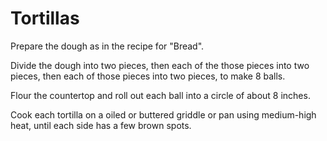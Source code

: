 Tortillas
=========

Prepare the dough as in the recipe for "Bread".

Divide the dough into two pieces, then each of the those pieces into two pieces, then each of those pieces into two pieces, to make 8 balls.

Flour the countertop and roll out each ball into a circle of about 8 inches.

Cook each tortilla on a oiled or buttered griddle or pan using medium-high heat, until each side has a few brown spots.
